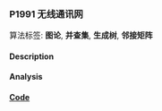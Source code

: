 
### P1991 无线通讯网

算法标签: **图论**, **并查集**, **生成树**, **邻接矩阵**

#### Description


#### Analysis


#### [Code](../../cpp/19/p1991.cpp)


